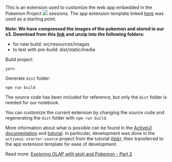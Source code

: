 This is an extension used to customize the web app embedded in the Pokemon Project <img src="https://img.shields.io/badge/🔒-Atoti-291A40" /> sessions.
The app extension template linked [here](https://docs.atoti.io/latest/lib/atoti/atoti.session.html#atoti.Session.__init__) was used as a starting point.

**Note: We have compressed the images of the pokemon and stored in our s3. Download from this [link](https://data.atoti.io/notebooks/pokemon/images.zip) and unzip into the following folders:**  
- for new build: src/resources/images
- to test with pre-build: dist/static/media

Build project:

    yarn

Generate `dist` folder:

    npm run build

The source code has been included for reference, but only the `dist` folder is needed for our notebook.

You can customize the current extension by changing the source code and regenerating the `dist` folder with `npm run build`.

More information about what is possible can be found in the [ActiveUI documentation](https://activeviam.com/activeui/documentation/) and [tutorial](https://activeviam.com/activeui/documentation/latest/docs/tutorial/introduction). 
In particular, development was done in the `activeui-starter-source` project from the tutorial ([link](https://activeviam.com/activeui/documentation/latest/docs/tutorial/setup)), then transferred to the app extension template for ease of development.

Read more: [Exploring OLAP with atoti and Pokemon - Part 2](https://medium.com/atoti/)
